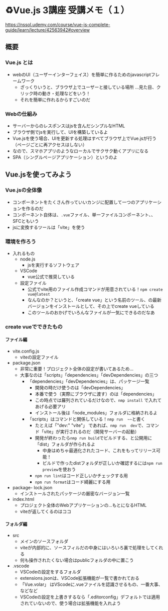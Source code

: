 # ♻️Vue.js 3講座 受講メモ（１）

https://nssol.udemy.com/course/vue-js-complete-guide/learn/lecture/42563942#overview

## 概要

### Vue.js とは

- webのUI（ユーザーインターフェイス）を簡単に作るためのjavascriptフレームワーク
  - ざっくりいうと、ブラウザ上でユーザーと接している場所 …見た目、クリック時の動き・処理などをいう！
  - それを簡単に作れるからすごいのだ

### Webの仕組み

- サーバーからのレスポンスはjsを含んだシンプルなHTML
- ブラウザ側でjsを実行して、UIを構築しているよ
- Vue.jsを使う場合、UIを更新する処理はすべてブラウザ上でVue.jsが行う（ページごとに再アクセスはしない）
- なので、スマホアプリのようなローカルでサクサク動くアプリになる
- SPA（シングルページアプリケーション）というのよ

## Vue.jsを使ってみよう
  
### Vue.jsの全体像
 
- コンポーネントをたくさん作っていいカンジに配置して一つのアプリケーションを作るのだ
- コンポーネント自体は、`.vue`ファイル、単一ファイルコンポーネント、、SFCともいう
- jsに変換するツールは「vite」を使う

### 環境を作ろう

- 入れるもの
  - node.js
    - jsを実行するソフトウェア
  - VSCode
    - vue公式で推奨している  
  - 設定ファイル
    - 公式でvite用のファイル作成コマンドが用意されている！`npm create vue@latest` 
    - なんなのか？というと、「create vue」という名前のツール、の最新バージョンをインストールとして、その上でcreate vueしている
    - このツールのおかげでいろんなファイルが一気にできるのだなあ

### create vueでできたもの

#### ファイル編

- vite.config.js
  - viteの設定ファイル
- package.json
  - 非常に重要！プロジェクト全体の設定が書いてあるため…
  - 大事なのは「scripts」「dependencies」「devDependencies」の三つ
    - 「dependencies」「devDependencies」は、パッケージ一覧
      - 開発の時だけ使うのは「devDependencies」
      - 本番で使う（実際にブラウザに渡す）のは「dependencies」
      - この時点では羅列されているだけなので、`nmp install` で入れてあげる必要アリ
      - インストール後は「node_modules」フォルダに格納されるよ
    - 「scripts」はコマンドと関係している！`nmp run  ~~`と書く
      - たとえば「"dev:" "vite"」 であれば、`nmp run  dev`で、コマンド「vite」が実行されるのだ（開発サーバーの起動）
      - 開発が終わったら`nmp run build`でビルドする、と公開用に「dist」フォルダが作られるよ
        - 中身はめちゃ最適化されたコード、これをもってリリース可能！
        - ビルドで作ったdistフォルダが正しいか確認するには`npm run preview`を使おう
      - `npm run lint`はコード正しいかチェックする用  
      - `npm run format`はコード綺麗にする用  
- package- lock.json
  - インストールされたパッケージの厳密なバージョン一覧
- index.html
  - プロジェクト全体のWebアプリケーションの…もとになるHTML
  - viteが返してくるのはココ

#### フォルダ編

- src
  - メインのソースフォルダ
  - viteが内部的に、ソースフィルだの中身にはいろいろ裏で処理をしてくれる
  - 何も操作されたくない場合はpublicフォルダの中に置こう
- .vscode
  - VSCodeの設定をするフォルダ
  - extensions.jsonは、VSCode拡張機能が一覧で書かれておる
  - 「Vue.volar」 はVScodeに.vueファイルを認識させるもの、一番大事、などなど
  - VSCodeの設定を上書きするなら「.editorconfig」デフォルトでは適用されていないので、使う場合は拡張機能を入れよう